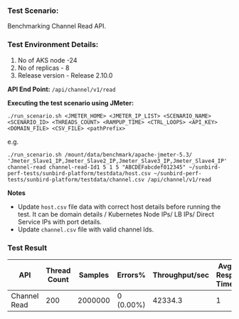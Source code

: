 ### Test Scenario:

Benchmarking Channel Read API.


### Test Environment Details:
1. No of AKS node -24
2. No of replicas - 8
3. Release version - Release 2.10.0


**API End Point:** `/api/channel/v1/read`


**Executing the test scenario using JMeter:**

```./run_scenario.sh <JMETER_HOME> <JMETER_IP_LIST> <SCENARIO_NAME> <SCENARIO_ID> <THREADS_COUNT> <RAMPUP_TIME> <CTRL_LOOPS> <API_KEY> <DOMAIN_FILE> <CSV_FILE> <pathPrefix>```

e.g.

```./run_scenario.sh /mount/data/benchmark/apache-jmeter-5.3/ 'Jmeter_Slave1_IP,Jmeter_Slave2_IP,Jmeter_Slave3_IP,Jmeter_Slave4_IP' channel-read channel-read-Id1 5 1 5 "ABCDEFabcdef012345" ~/sunbird-perf-tests/sunbird-platform/testdata/host.csv ~/sunbird-perf-tests/sunbird-platform/testdata/channel.csv /api/channel/v1/read```

**Notes**
- Update `host.csv` file data with correct host details before running the test. It can be domain details / Kubernetes Node IPs/ LB IPs/ Direct Service IPs with port details.
- Update `channel.csv` file with valid channel Ids.

### Test Result

| API           | Thread Count  | Samples  | Errors%   | Throughput/sec  |Avg Resp Time |   95th pct  |  99th pct   |
| ------------- | ------------- | -------- | --------- | --------------- |--------------|-------------|-------------|
| Channel Read  | 200           | 2000000  | 0 (0.00%) | 42334.3         |1             |1            |46           |
